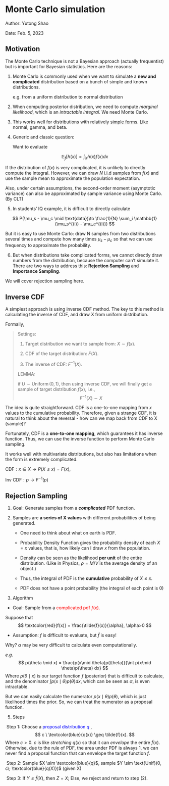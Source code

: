 # Monte Carlo simulation

Author: Yutong Shao

Date: Feb. 5, 2023

## Motivation

The Monte Carlo technique is not a Bayesian approach (actually frequentist) but is important for Bayesian statistics. Here are the reasons:

1. Monte Carlo is commonly used when we want to simulate a **new and complicated** distribution based on a bunch of simple and known distributions.

   e.g. from a uniform distribution to normal distribution

2. When computing posterior distribution, we need to compute *marginal likelihood*, which is an *intractable integral*. We need Monte Carlo.

3. This works well for distributions with relatively <u>simple forms</u>. Like normal, gamma, and beta.

4. Generic and classic question:

   Want to evaluate 

$$
\mathbb{E}_f[h(x)] = \int_X h(x) f(x) dx
$$

If the distribution of $f(x)$ is very complicated, it is unlikely to directly compute the integral. However, we can draw $N$ i.i.d samples from $f(x)$ and use the sample mean to approximate the population expectation.

Also, under certain assumptions, the second-order moment (asymptotic variance) can also be approximated by sample variance using Monte Carlo. (By CLT)

5. In students’ IQ example, it is difficult to directly calculate

$$
P(\mu_s - \mu_c \mid \text{data})\to \frac{1}{N} \sum_i \mathbb{1}(\mu_s^{(i)} - \mu_c^{(i)})
$$

But it is easy to use Monte Carlo: draw N samples from two distributions several times and compute how many times $\mu_s - \mu_c$ so that we can use frequency to approximate the probability.

6. But when distributions take complicated forms, we cannot directly draw numbers from the distribution, because the computer can’t simulate it. There are two ways to address this: **Rejection Sampling** and **Importance Sampling**.

We will cover rejection sampling here.



## Inverse CDF

A simplest approach is using inverse CDF method. The key to this method is calculating the inverse of CDF, and draw X from uniform distribution. 

Formally,

> Settings:
>
> 1. Target distribution we want to sample from: $X\sim f(x)$.
>
> 2. CDF of the target distribution: $F(X)$.
>
> 3. The inverse of CDF: $F^{-1}(X)$.
>
> LEMMA: 
>
> if $U\sim \operatorname{Uniform}(0,1)$, then using inverse CDF, we will finally get a sample of target distribution $f(x)$, i.e.,
> $$
> F^{-1}(X)\sim X
> $$

The idea is quite straightforward. CDF is a one-to-one mapping from $x$ values to the cumulative probability. Therefore, given a strange CDF, it is natural to think about the reversal - how can we map back from CDF to X (sample)? 

Fortunately, CDF is a **one-to-one mapping**, which guarantees it has inverse function. Thus, we can use the inverse function to perform Monte Carlo sampling.

It works well with multivariate distributions, but also has limitations when the form is extremely complicated.

$\text{CDF}: x \in X \to P(X\leq x) = F(x)$,

$\text{Inv CDF}: p \to F^{-1}(p)$



## Rejection Sampling

1. Goal: Generate samples from a ***complicated*** PDF function.

2. Samples are **a series of X values** with different probabilities of being generated.

   - One need to think about what on earth is PDF. 

   - Probability Density Function gives the probability density of each $X=x$ values, that is, how likely can I draw $x$ from the population.

   - Density can be seen as the likelihood **per unit** of the entire distribution. (Like in Physics, $\rho=M/V$ is the average density of an object.)
   - Thus, the integral of PDF is the **cumulative** probability of $X\leq x$.
   - PDF does not have a point probability (the integral of  each point is 0)



3. Algorithm

- Goal: Sample from a <font color = red>complicated pdf $f(x).$</font>

Suppose that 
$$
\textcolor{red}{f(x)} = \frac{\tilde{f}(x)}{\alpha}, \alpha>0
$$

- Assumption: $f$ is difficult to evaluate, but $\tilde{f}$ is easy! 

Why? $\alpha$ may be very difficult to calculate even computationally.

*e.g.* 
$$
p(\theta \mid x) = \frac{p(x\mid \theta)p(\theta)}{\int p(x\mid \theta)p(\theta) dx}
$$
Where $p(\theta \mid x)$ is our target function $f$ (posterior) that is difficult to calculate, and the denominator $\int p(x\mid \theta)p(\theta) dx$, which can be seen as $\alpha$, is even intractable. 

But we can easily calculate the numerator $p(x\mid \theta)p(\theta)$, which is just likelihood times the prior. So, we can treat the numerator as a proposal function.



5. Steps

​	Step 1: Choose a <font color=blue>proposal distribution $q$ </font>,
$$
c \ \textcolor{blue}{q(x)} \geq \tilde{f}(x).
$$
Where $c>0$. $c$ is like *stretching* $q(x)$ so that it can *envelope* the entire $\tilde{f}(x)$. Otherwise, due to the rule of PDF, the area under PDF is always 1, we can never find a proposal function that can envelope the target function $f$.

​	Step 2: Sample $X \sim \textcolor{blue}{q}$, sample $Y \sim \text{Unif}(0, c\; \textcolor{blue}{q(X)})$ (given X)

​	Step 3: If $Y \leq \tilde{f}(X)$,  then $Z=X$; Else, we reject and return to step (2).













